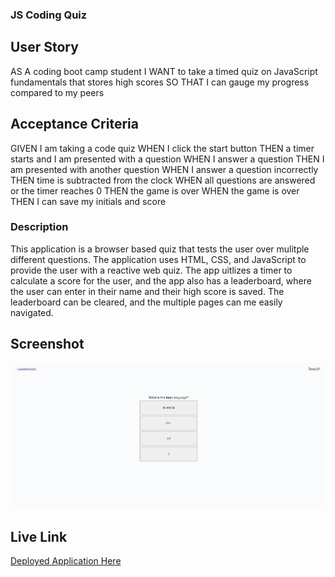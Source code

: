 ### JS Coding Quiz

## User Story

AS A coding boot camp student
I WANT to take a timed quiz on JavaScript fundamentals that stores high scores
SO THAT I can gauge my progress compared to my peers

## Acceptance Criteria

GIVEN I am taking a code quiz
WHEN I click the start button
THEN a timer starts and I am presented with a question
WHEN I answer a question
THEN I am presented with another question
WHEN I answer a question incorrectly
THEN time is subtracted from the clock
WHEN all questions are answered or the timer reaches 0
THEN the game is over
WHEN the game is over
THEN I can save my initials and score

### Description
This application is a browser based quiz that tests the user over mulitple different questions. The application uses HTML, CSS, and JavaScript to provide the user with a reactive web quiz. The app uitlizes a timer to calculate a score for the user, and the app also has a leaderboard, where the user can enter in their name and their high score is saved. The leaderboard can be cleared, and the multiple pages can me easily navigated.

## Screenshot

![Screenshot of JS Coding Quiz](./assets/images/JSQuizApp.PNG)

## Live Link

[Deployed Application Here](https://rjschroeder.github.io/JSCodingQuiz/)